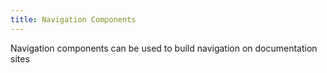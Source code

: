 ```yaml
---
title: Navigation Components
---
```


Navigation components can be used to build navigation on documentation sites
